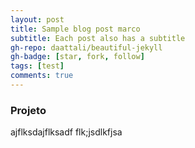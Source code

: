 ```yaml
---
layout: post
title: Sample blog post marco
subtitle: Each post also has a subtitle
gh-repo: daattali/beautiful-jekyll
gh-badge: [star, fork, follow]
tags: [test]
comments: true
---
```

### Projeto
ajflksdajflksadf
flk;jsdlkfjsa

